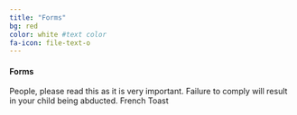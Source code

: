 ```yaml
---
title: "Forms"
bg: red
color: white #text color
fa-icon: file-text-o
---
```


#### Forms 
People, please read this as it is very important.
Failure to comply will result in your child being abducted.
French Toast

